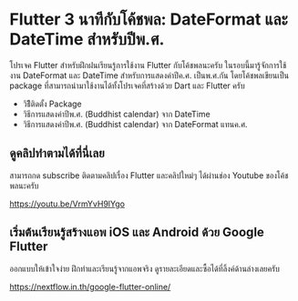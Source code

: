 # Flutter 3 นาทีกับโค้ชพล: DateFormat และ DateTime สำหรับปีพ.ศ.

โปรเจค Flutter สำหรับฝึกฝนเรียนรู้การใช้งาน Flutter กับโค้ชพลนะครับ ในรอบนี้มารู้จักการใช้งาน DateFormat และ DateTime สำหรับการแสดงค่าปีค.ศ. เป็นพ.ศ.กัน โดยโค้ชพลเขียนเป็น package ที่สามารถนำมาใช้งานได้ทั้งโปรเจคที่สร้างด้วย Dart และ Flutter ครับ

- วิธีิิติดตั้ง Package
- วิธีการแสดงค่าปีพ.ศ. (Buddhist calendar) จาก DateTime 
- วิธีการแสดงค่าปีพ.ศ. (Buddhist calendar) จาก DateFormat แทนค.ศ. 


## ดูคลิปทำตามได้ที่นี่เลย 

สามารถกด subscribe ติดตามคลิปเรื่อง Flutter และคลิปใหม่ๆ ได้ผ่านช่อง Youtube ของโค้ชพลนะครับ 

https://youtu.be/VrmYvH9lYgo

## เริ่มต้นเรียนรู้สร้างแอพ iOS และ Android ด้วย Google Flutter 

ออกแบบให้เข้าใจง่าย ฝึกทำและเรียนรู้จากแอพจริง ดูรายละเอียดและซื้อได้ที่ลิ้งค์ด้านล่างเลยครับ 

https://nextflow.in.th/google-flutter-online/

